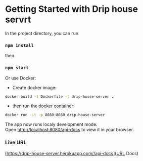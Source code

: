 # Getting Started with Drip house servrt

In the project directory, you can run:

### `npm install`

then

### `npm start`

Or use Docker:

- Create docker image:

```bash
docker build -f Dockerfile -t drip-house-server .
```

- then run the docker container:

```bash
docker run -it -p 8080:8080 drip-house-server
```

The app now runs localy development mode.\
Open [http://localhost:8080/api-docs](http://localhost:8080/api-docs) to view it in your browser.

### Live URL

[https://drip-house-server.herokuapp.com//api-docs](URL Docs)


